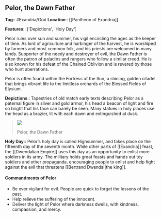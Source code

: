 ## Pelor, the Dawn Father
**Tag**:: #Exandria/God
**Location**:: [[Pantheon of Exandria]]

**Features**:: ['Depictions', 'Holy Day']

Pelor rules over sun and summer, his vigil encircling the ages as the keeper of time. As lord of agriculture and harbinger of the harvest, he is worshiped by farmers and most common folk, and his priests are welcomed in many lands. Supporter of the needy and destroyer of evil, the Dawn Father is often the patron of paladins and rangers who follow a similar creed. He is also known for his defeat of the Chained Oblivion and is revered by those who hunt aberrations.

Pelor is often found within the Fortress of the Sun, a shining, golden citadel that brings vibrant life to the limitless orchards of the Blessed Fields of Elysium.

**Depictions**:: Tapestries of old match early texts describing Pelor as a paternal figure in silver and gold armor, his head a beacon of light and fire so bright that his face can barely be seen. Many statues in holy places use the head as a brazier, lit with each dawn and extinguished at dusk.

> [![](https://media.dndbeyond.com/compendium-images/egtw/yDOyqyOocErRgYJK/01-13.png)](https://media.dndbeyond.com/compendium-images/egtw/yDOyqyOocErRgYJK/01-13.png)
> 
> Pelor, the Dawn Father

**Holy Day**:: Pelor’s holy day is called Highsummer, and takes place on the fifteenth day of the seventh month. While other parts of [[Exandria]] feast, the [[Dwendalian Empire]] uses this day as an opportunity to enlist more soldiers in its army. The military holds great feasts and hands out toy soldiers and other propaganda, encouraging people to enlist and help fight against the evil that threatens [[Bertrand Dwendal|the king]].

#### Commandments of Pelor

-   Be ever vigilant for evil. People are quick to forget the lessons of the past.
-   Help relieve the suffering of the innocent.
-   Deliver the light of Pelor where darkness dwells, with kindness, compassion, and mercy.